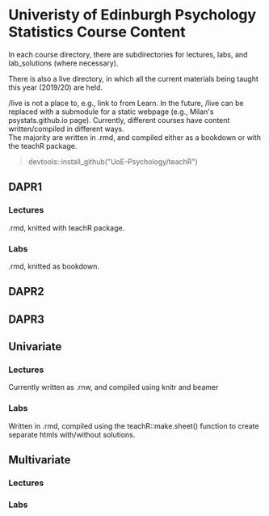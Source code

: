 # Univeristy of Edinburgh Psychology Statistics Course Content  

In each course directory, there are subdirectories for lectures, labs, and lab_solutions (where necessary).  

There is also a live directory, in which all the current materials being taught this year (2019/20) are held.  
  
/live is not a place to, e.g., link to from Learn. 
In the future, /live can be replaced with a submodule for a static webpage (e.g., Milan's psystats.github.io page). 
Currently, different courses have content written/compiled in different ways.  
The majority are written in .rmd, and compiled either as a bookdown or with the teachR package.   
> devtools::install_github("UoE-Psychology/teachR")  
  

## DAPR1  
### Lectures  
.rmd, knitted with teachR package.  

### Labs  
.rmd, knitted as bookdown.  
  

## DAPR2  
 
## DAPR3  
 
## Univariate  
### Lectures  
Currently written as .rnw, and compiled using knitr and beamer  
### Labs  
Written in .rmd, compiled using the teachR::make.sheet() function to create separate htmls with/without solutions.

## Multivariate  
### Lectures  
### Labs  
  




